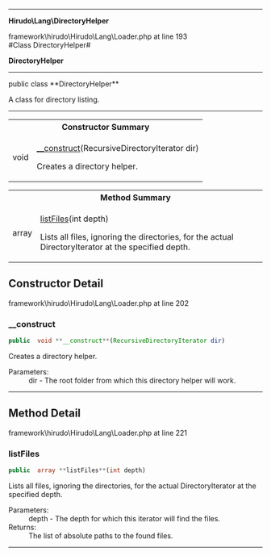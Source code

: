 - - -

**Hirudo\Lang\DirectoryHelper**
<div class="location">framework\hirudo\Hirudo\Lang\Loader.php at line 193</div>
#Class DirectoryHelper#

**DirectoryHelper**


- - -

<p class="signature">public  class **DirectoryHelper**</p>

<div class="comment" id="overview_description"><p>A class for directory listing.</p></div>

- - -

<table id="summary_constructor">
<tr><th colspan="2">Constructor Summary</th></tr>
<tr>
<td class="type"> void</td>
<td class="description"><p class="name"><a href="#__construct">__construct</a>(RecursiveDirectoryIterator dir)</p><p class="description">Creates a directory helper.</p></td>
</tr>
</table>

<table id="summary_method">
<tr><th colspan="2">Method Summary</th></tr>
<tr>
<td class="type"> array</td>
<td class="description"><p class="name"><a href="#listFiles">listFiles</a>(int depth)</p><p class="description">Lists all files, ignoring the directories, for the actual DirectoryIterator
at the specified depth.</p></td>
</tr>
</table>

<h2 id="detail_method">Constructor Detail</h2>
<div class="location">framework\hirudo\Hirudo\Lang\Loader.php at line 202</div>
<h3 id="__construct()">__construct</h3>

```php
public  void **__construct**(RecursiveDirectoryIterator dir)
```
<div class="details">
<p>Creates a directory helper.</p><dl>
<dt>Parameters:</dt>
<dd>dir - The root folder from which this directory helper will work.</dd>
</dl>
</div>

- - -

<h2 id="detail_method">Method Detail</h2>
<div class="location">framework\hirudo\Hirudo\Lang\Loader.php at line 221</div>
<h3 id="listFiles()">listFiles</h3>

```php
public  array **listFiles**(int depth)
```
<div class="details">
<p>Lists all files, ignoring the directories, for the actual DirectoryIterator
at the specified depth.</p><dl>
<dt>Parameters:</dt>
<dd>depth - The depth for which this iterator will find the files.</dd>
<dt>Returns:</dt>
<dd>The list of absolute paths to the found files.</dd>
</dl>
</div>

- - -

